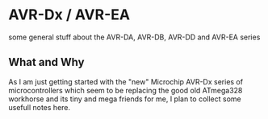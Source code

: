 # AVR-Dx / AVR-EA
some general stuff about the AVR-DA, AVR-DB, AVR-DD and AVR-EA series

## What and Why
As I am just getting started with the "new" Microchip AVR-Dx series of microcontrollers which seem to be replacing the good old ATmega328 workhorse and its tiny and mega friends for me, I plan to collect some usefull notes here.
